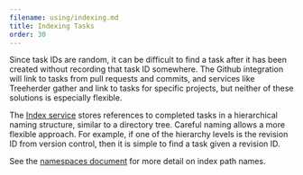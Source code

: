 ```yaml
---
filename: using/indexing.md
title: Indexing Tasks
order: 30
---
```


Since task IDs are random, it can be difficult to find a task after it has been
created without recording that task ID somewhere. The Github integration will
link to tasks from pull requests and commits, and services like Treeherder
gather and link to tasks for specific projects, but neither of these solutions
is especially flexible.

The [Index service](/docs/reference/core/index) stores references to completed tasks
in a hierarchical naming structure, similar to a directory tree. Careful naming
allows a more flexible approach. For example, if one of the hierarchy levels is
the revision ID from version control, then it is simple to find a task given a
revision ID.

See the [namespaces document](/docs/manual/design/namespaces) for more detail on
index path names.